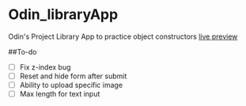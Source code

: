 # Odin_libraryApp
Odin's Project Library App to practice object constructors
[live preview](https://ashluchowa.github.io/Odin_libraryApp/)

##To-do
- [ ] Fix z-index bug
- [ ] Reset and hide form after submit
- [ ] Ability to upload specific image
- [ ] Max length for text input
